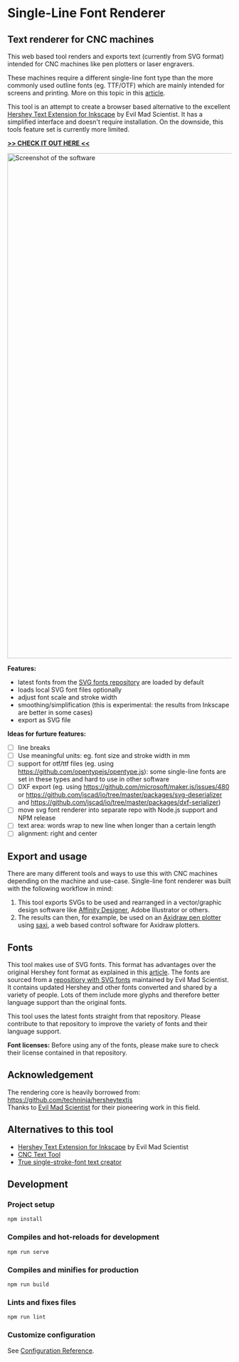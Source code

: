 # Single-Line Font Renderer

## Text renderer for CNC machines

This web based tool renders and exports text (currently from SVG format) intended for CNC machines like pen plotters or laser engravers.

These machines require a different single-line font type than the more commonly used outline fonts (eg. TTF/OTF) which are mainly intended for screens and printing. More on this topic in this [article](https://www.evilmadscientist.com/2011/hershey-text-an-inkscape-extension-for-engraving-fonts/).

This tool is an attempt to create a browser based alternative to the excellent [Hershey Text Extension for Inkscape](https://wiki.evilmadscientist.com/Hershey_Text) by Evil Mad Scientist. It has a simplified interface and doesn't require installation. On the downside, this tools feature set is currently more limited.

[**>> CHECK IT OUT HERE <<**](https://jvolker.github.io/single-line-font-renderer/)

<img width="1136" alt="Screenshot of the software" src="https://user-images.githubusercontent.com/546852/105638363-85436000-5e72-11eb-801a-60d2b2ce9a65.png">

**Features:**
- latest fonts from the [SVG fonts repository](https://gitlab.com/oskay/svg-fonts) are loaded by default
- loads local SVG font files optionally
- adjust font scale and stroke width 
- smoothing/simplification (this is experimental: the results from Inkscape are better in some cases)
- export as SVG file

**Ideas for furture features:**
- [ ] line breaks
- [ ] Use meaningful units: eg. font size and stroke width in mm
- [ ] support for otf/ttf files (eg. using https://github.com/opentypejs/opentype.js): some single-line fonts are set in these types and hard to use in other software
- [ ] DXF export (eg. using https://github.com/microsoft/maker.js/issues/480 or https://github.com/jscad/io/tree/master/packages/svg-deserializer and https://github.com/jscad/io/tree/master/packages/dxf-serializer)
- [ ] move svg font renderer into separate repo with Node.js support and NPM release 
- [ ] text area: words wrap to new line when longer than a certain length
- [ ] alignment: right and center

## Export and usage

There are many different tools and ways to use this with CNC machines depending on the machine and use-case. Single-line font renderer was built with the following workflow in mind:

1. This tool exports SVGs to be used and rearranged in a vector/graphic design software like [Affinity Designer](https://affinity.serif.com/en-gb/designer/), Adobe Illustrator or others.
2. The results can then, for example, be used on an [Axidraw pen plotter](https://axidraw.com/) using [saxi](https://github.com/nornagon/saxi/), a web based control software for Axidraw plotters.


## Fonts

This tool makes use of SVG fonts. This format has advantages over the original Hershey font format as explained in this [article](https://www.evilmadscientist.com/2019/hershey-text-v30/). The fonts are sourced from a [repositiory with SVG fonts](https://gitlab.com/oskay/svg-fonts) maintained by Evil Mad Scientist. It contains updated Hershey and other fonts converted and shared by a variety of people. Lots of them include more glyphs and therefore better language support than the original fonts.

This tool uses the latest fonts straight from that repository. Please contribute to that repository to improve the variety of fonts and their language support.

**Font licenses:** Before using any of the fonts, please make sure to check their license contained in that repository.

## Acknowledgement

The rendering core is heavily borrowed from: https://github.com/techninja/hersheytextjs  
Thanks to [Evil Mad Scientist](https://www.evilmadscientist.com/) for their pioneering work in this field.

## Alternatives to this tool
- [Hershey Text Extension for Inkscape](https://wiki.evilmadscientist.com/Hershey_Text) by Evil Mad Scientist
- [CNC Text Tool](https://msurguy.github.io/cnc-text-tool/)
- [True single-stroke-font text creator](https://www.templatemaker.nl/singlelinetext/)

## Development

### Project setup
```
npm install
```

### Compiles and hot-reloads for development
```
npm run serve
```

### Compiles and minifies for production
```
npm run build
```

### Lints and fixes files
```
npm run lint
```

### Customize configuration
See [Configuration Reference](https://cli.vuejs.org/config/).
